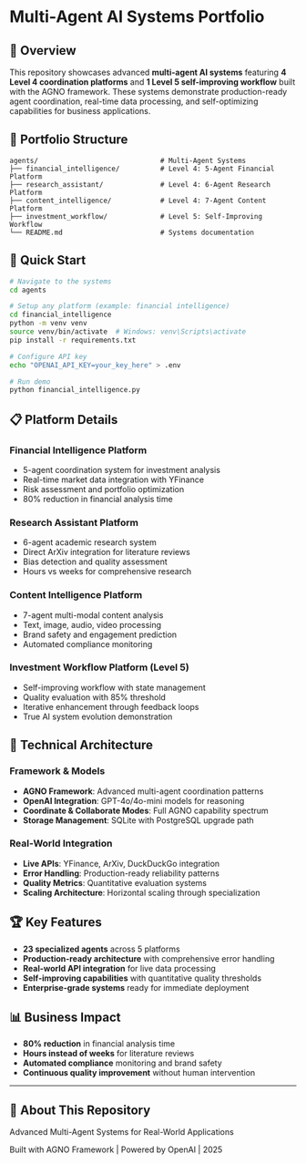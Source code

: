 # Multi-Agent AI Systems Portfolio

## 🎯 Overview

This repository showcases advanced **multi-agent AI systems** featuring **4 Level 4 coordination platforms** and **1 Level 5 self-improving workflow** built with the AGNO framework. These systems demonstrate production-ready agent coordination, real-time data processing, and self-optimizing capabilities for business applications.

## 📁 Portfolio Structure

```text
agents/                              # Multi-Agent Systems
├── financial_intelligence/          # Level 4: 5-Agent Financial Platform
├── research_assistant/              # Level 4: 6-Agent Research Platform  
├── content_intelligence/            # Level 4: 7-Agent Content Platform
├── investment_workflow/             # Level 5: Self-Improving Workflow
└── README.md                        # Systems documentation
```

## 🚀 Quick Start

```bash
# Navigate to the systems
cd agents

# Setup any platform (example: financial intelligence)
cd financial_intelligence
python -m venv venv
source venv/bin/activate  # Windows: venv\Scripts\activate
pip install -r requirements.txt

# Configure API key
echo "OPENAI_API_KEY=your_key_here" > .env

# Run demo
python financial_intelligence.py
```

## 📋 Platform Details

### **Financial Intelligence Platform**

- 5-agent coordination system for investment analysis
- Real-time market data integration with YFinance
- Risk assessment and portfolio optimization
- 80% reduction in financial analysis time

### **Research Assistant Platform**

- 6-agent academic research system
- Direct ArXiv integration for literature reviews
- Bias detection and quality assessment
- Hours vs weeks for comprehensive research

### **Content Intelligence Platform**

- 7-agent multi-modal content analysis
- Text, image, audio, video processing
- Brand safety and engagement prediction
- Automated compliance monitoring

### **Investment Workflow Platform (Level 5)**

- Self-improving workflow with state management
- Quality evaluation with 85% threshold
- Iterative enhancement through feedback loops
- True AI system evolution demonstration

## 🔧 Technical Architecture

### Framework & Models

- **AGNO Framework**: Advanced multi-agent coordination patterns
- **OpenAI Integration**: GPT-4o/4o-mini models for reasoning
- **Coordinate & Collaborate Modes**: Full AGNO capability spectrum
- **Storage Management**: SQLite with PostgreSQL upgrade path

### Real-World Integration

- **Live APIs**: YFinance, ArXiv, DuckDuckGo integration
- **Error Handling**: Production-ready reliability patterns
- **Quality Metrics**: Quantitative evaluation systems
- **Scaling Architecture**: Horizontal scaling through specialization

## 🏆 Key Features

- **23 specialized agents** across 5 platforms
- **Production-ready architecture** with comprehensive error handling
- **Real-world API integration** for live data processing
- **Self-improving capabilities** with quantitative quality thresholds
- **Enterprise-grade systems** ready for immediate deployment

## 📊 Business Impact

- **80% reduction** in financial analysis time
- **Hours instead of weeks** for literature reviews
- **Automated compliance** monitoring and brand safety
- **Continuous quality improvement** without human intervention

---

## 🚀 About This Repository

Advanced Multi-Agent Systems for Real-World Applications

Built with AGNO Framework | Powered by OpenAI | 2025
